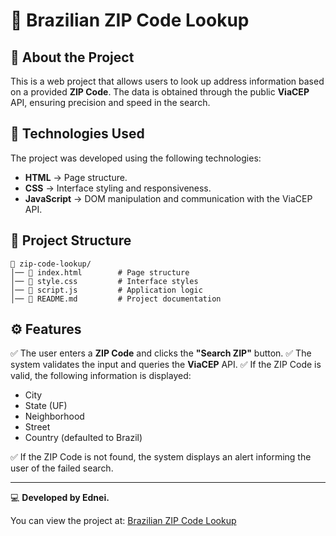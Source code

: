 # 📌 Brazilian ZIP Code Lookup

## 📖 About the Project

This is a web project that allows users to look up address information based on a provided **ZIP Code**. The data is obtained through the public **ViaCEP** API, ensuring precision and speed in the search.

## 🚀 Technologies Used

The project was developed using the following technologies:

- **HTML** → Page structure.
- **CSS** → Interface styling and responsiveness.
- **JavaScript** → DOM manipulation and communication with the ViaCEP API.

## 📂 Project Structure

```
📁 zip-code-lookup/
│── 📄 index.html        # Page structure
│── 📄 style.css         # Interface styles
│── 📄 script.js         # Application logic
│── 📄 README.md         # Project documentation
```

## ⚙️ Features

✅ The user enters a **ZIP Code** and clicks the **"Search ZIP"** button.
✅ The system validates the input and queries the **ViaCEP** API.
✅ If the ZIP Code is valid, the following information is displayed:

- City
- State (UF)
- Neighborhood
- Street
- Country (defaulted to Brazil)

✅ If the ZIP Code is not found, the system displays an alert informing the user of the failed search.

---
💻 **Developed by Ednei.**

You can view the project at: [Brazilian ZIP Code Lookup](https://ednei-gonzaga.github.io/Brazilian-ZIP-Code-Lookup/)


